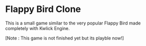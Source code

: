 # Flappy Bird Clone

This is a small game similar to the very popular Flappy Bird made completely with Kwlick Engine.

[Note : This game is not finished yet but its playble now!]